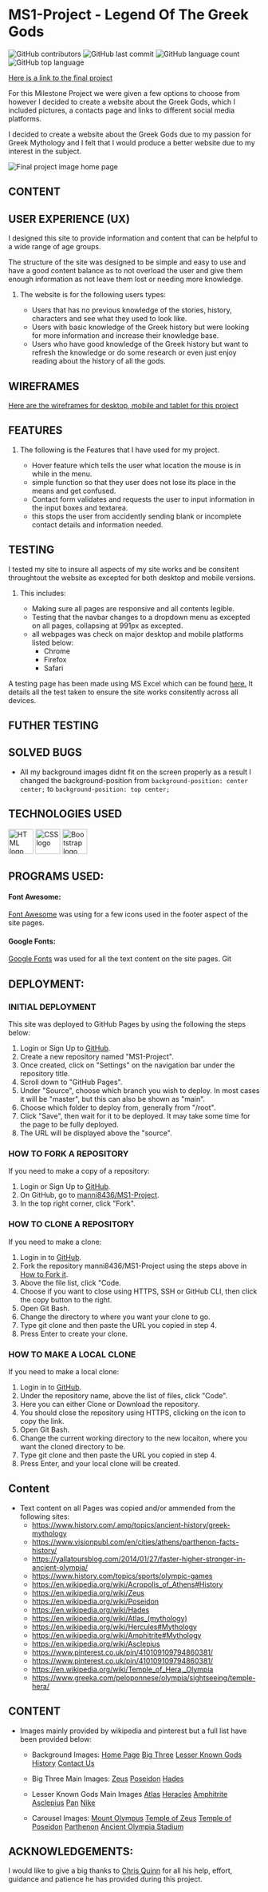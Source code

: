 # MS1-Project - Legend Of The Greek Gods

![GitHub contributors](https://img.shields.io/github/contributors/manni8436/MS1-Project)
![GitHub last commit](https://img.shields.io/github/last-commit/manni8436/MS1-Project)
![GitHub language count](https://img.shields.io/github/languages/count/manni8436/MS1-Project)
![GitHub top language](https://img.shields.io/github/languages/top/manni8436/MS1-Project)

[Here is a link to the final project](https://manni8436.github.io/MS1-Project/)

For this Milestone Project we were given a few options to choose from however I decided to create a website 
about the Greek Gods, which I included pictures, a contacts page and links to different social media platforms.

I decided to create a website about the Greek Gods due to my passion for Greek Mythology and I felt that I would
produce a better website due to my interest in the subject.

![Final project image home page](assets/images/responsiveimages.jpg)

## CONTENT 

## USER EXPERIENCE (UX)

I designed this site to provide information and content that can be helpful to a wide range of age groups.

The structure of the site was designed to be simple and easy to use and have a good content balance as to not
overload the user and give them enough information as not leave them lost or needing more knowledge.

1. The website is for the following users types:
    
    * Users that has no previous knowledge of the stories, history, characters and see what they used to look like.
    * Users with basic knowledge of the Greek history but were looking for more information and increase their knowledge base.
    * Users who have good knowledge of the Greek history but want to refresh the knowledge or do some research or even just enjoy reading about the history of all the gods.

## WIREFRAMES

[Here are the wireframes for desktop, mobile and tablet for this project](assets/wireframes/MSProject1Wireframes.pdf)

## FEATURES

1. The following is the Features that I have used for my project.    
    
    * Hover feature which tells the user what location the mouse is in while in the menu.
    * simple function so that they user does not lose its place in the means and get confused.
    * Contact form validates and requests the user to input information in the input boxes and textarea.
    * this stops the user from accidently sending blank or incomplete contact details and information needed.    

## TESTING

I tested my site to insure all aspects of my site works and be consitent throughtout the website as excepted 
for both desktop and mobile versions.

1. This includes:

    * Making sure all pages are responsive and all contents legible.
    * Testing that the navbar changes to a dropdown menu as excepted on all pages, collapsing at 991px as excepted.
    * all webpages was check on major desktop and mobile platforms listed below:
        * Chrome
        * Firefox
        * Safari

A testing page has been made using MS Excel which can be found <a href="Test Page (MS1 Project).xlsx">here.</a> 
It details all the test taken to ensure the site works consitently across all devices.

## FUTHER TESTING


## SOLVED BUGS

* All my background images didnt fit on the screen properly as a result I changed the background-position from `background-position: center center;` to `background-position: top center;`

## TECHNOLOGIES USED

<img src="https://github.com/devicons/devicon/blob/master/icons/html5/html5-plain-wordmark.svg" alt="HTML logo" width="50px" height="50px" />  <img src="https://github.com/devicons/devicon/blob/master/icons/css3/css3-plain-wordmark.svg" 
alt="CSS logo" width="50px" height="50px" /> <img src="https://github.com/devicons/devicon/blob/master/icons/bootstrap/bootstrap-plain-wordmark.svg" alt="Bootstrap logo" height="50px" width="50px" />   
    
## PROGRAMS USED:

#### Font Awesome:
[Font Awesome](https://fontawesome.com/) was using for a few icons used in the footer aspect of the site pages.

#### Google Fonts:
[Google Fonts](https://fonts.google.com/) was used for all the text content on the site pages.
    Git

## DEPLOYMENT:

### INITIAL DEPLOYMENT

This site was deployed to GitHub Pages by using the following the steps below:

1. Login or Sign Up to [GitHub](www.github.com).
2. Create a new repository named "MS1-Project".
3. Once created, click on "Settings" on the navigation bar under the repository title.
4. Scroll down to "GitHub Pages".
5. Under "Source", choose which branch you wish to deploy. In most cases it will be "master", but this can also be shown as "main".
6. Choose which folder to deploy from, generally from "/root".
7. Click "Save", then wait for it to be deployed. It may take some time for the page to be fully deployed.
8. The URL will be displayed above the "source".

### HOW TO FORK A REPOSITORY

If you need to make a copy of a repository:

1. Login or Sign Up to [GitHub](www.github.com).
2. On GitHub, go to [manni8436/MS1-Project](manni8436/MS1-Project).
3. In the top right corner, click "Fork".

### HOW TO CLONE A REPOSITORY

If you need to make a clone:    

1. Login in to [GitHub](www.github.com).
2. Fork the repository manni8436/MS1-Project using the steps above in [How to Fork it](#how-to-fork-it).
3. Above the file list, click "Code.
4. Choose if you want to close using HTTPS, SSH or GitHub CLI, then click the copy button to the right.
5. Open Git Bash.
6. Change the directory to where you want your clone to go.
7. Type git clone and then paste the URL you copied in step 4.
8. Press Enter to create your clone.

### HOW TO MAKE A LOCAL CLONE

If you need to make a local clone:   

1. Login in to [GitHub](www.github.com).
2. Under the repository name, above the list of files, click "Code".
3. Here you can either Clone or Download the repository.
4. You should close the repository using HTTPS, clicking on the icon to copy the link.
5. Open Git Bash.
6. Change the current working directory to the new locaiton, where you want the cloned directory to be.
7. Type git clone and then paste the URL you copied in step 4.
8. Press Enter, and your local clone will be created.

## Content

* Text content on all Pages was copied and/or ammended from the following sites:  
    * https://www.history.com/.amp/topics/ancient-history/greek-mythology
    * https://www.visionpubl.com/en/cities/athens/parthenon-facts-history/
    * https://yallatoursblog.com/2014/01/27/faster-higher-stronger-in-ancient-olympia/
    * https://www.history.com/topics/sports/olympic-games
    * https://en.wikipedia.org/wiki/Acropolis_of_Athens#History
    * https://en.wikipedia.org/wiki/Zeus
    * https://en.wikipedia.org/wiki/Poseidon 
    * https://en.wikipedia.org/wiki/Hades
    * https://en.wikipedia.org/wiki/Atlas_(mythology)
    * https://en.wikipedia.org/wiki/Hercules#Mythology
    * https://en.wikipedia.org/wiki/Amphitrite#Mythology
    * https://en.wikipedia.org/wiki/Asclepius
    * https://www.pinterest.co.uk/pin/410109109794860381/
    * https://www.pinterest.co.uk/pin/410109109794860381/
    * https://en.wikipedia.org/wiki/Temple_of_Hera,_Olympia
    * https://www.greeka.com/peloponnese/olympia/sightseeing/temple-hera/

## CONTENT

* Images mainly provided by wikipedia and pinterest but a full list have been provided below:
    * Background Images:
        [Home Page](https://wallpaperaccess.com/zeus)
        [Big Three](https://omniversal-battlefield.fandom.com/wiki/Poseidon_(Greek_Mythology)?file=Poseidon.jpg)
        [Lesser Known Gods](https://www.artstation.com/artwork/1YzOK)
        [History](https://www.artstation.com/artwork/1YzOK)
        [Contact Us](https://www.ancient-origins.net/myths-legends-europe/hermes-0011776) 

    * Big Three Main Images:
        [Zeus](https://en.wikipedia.org/wiki/Zeus)
        [Poseidon](https://en.wikipedia.org/wiki/Poseidon )
        [Hades](https://en.wikipedia.org/wiki/Hades)
     
    * Lesser Known Gods Main Images
        [Atlas](https://en.wikipedia.org/wiki/Atlas_(mythology))
        [Heracles](https://en.wikipedia.org/wiki/Heracles)
        [Amphitrite](https://www.pinterest.com/pin/423831014921428350/)
        [Asclepius](https://en.wikipedia.org/wiki/Asclepius)
        [Pan](https://www.pinterest.co.uk/pin/410109109794860381/)
        [Nike](https://www.pinterest.co.uk/pin/111182684540958323/)
 
    * Carousel Images:
        [Mount Olympus](https://www.pinterest.co.uk/pin/111182684540958323/)
        [Temple of Zeus](https://en.wikipedia.org/wiki/Temple_of_Olympian_Zeus,_Athens#History)
        [Temple of Poseidon](https://en.wikipedia.org/wiki/Temple_of_Poseidon,_Sounion)
        [Parthenon](https://www.visionpubl.com/en/cities/athens/parthenon-facts-history/)
        [Ancient Olympia Stadium](https://yallatoursblog.com/2014/01/27/faster-higher-stronger-in-ancient-olympia/)
        
## ACKNOWLEDGEMENTS:

I would like to give a big thanks to [Chris Quinn](https://github.com/10xOXR) for all his help, effort, guidance
and patience he has provided during this project.